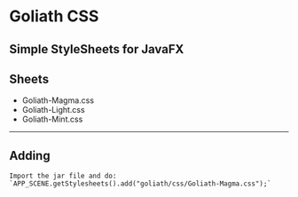 # Goliath CSS
Simple StyleSheets for JavaFX
---
## Sheets
- Goliath-Magma.css
- Goliath-Light.css
- Goliath-Mint.css
---
## Adding

```
Import the jar file and do:
`APP_SCENE.getStylesheets().add("goliath/css/Goliath-Magma.css");`
```
